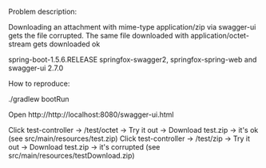 Problem description:

Downloading an attachment with mime-type application/zip via swagger-ui gets the file corrupted.
The same file downloaded with application/octet-stream gets downloaded ok

spring-boot-1.5.6.RELEASE
springfox-swagger2, springfox-spring-web and swagger-ui 2.7.0

How to reproduce:

./gradlew bootRun

Open http://http://localhost:8080/swagger-ui.html

Click test-controller -> /test/octet -> Try it out -> Download test.zip -> it's ok (see src/main/resources/test.zip)
Click test-controller -> /test/zip   -> Try it out -> Download test.zip -> it's corrupted (see src/main/resources/testDownload.zip)